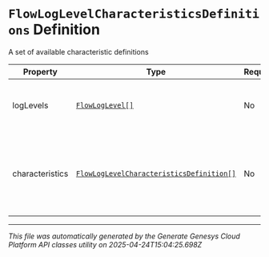 # `FlowLogLevelCharacteristicsDefinitions` Definition

A set of available characteristic definitions

| Property | Type | Required | Description |
|----------|------|----------|-------------|
| logLevels | [`FlowLogLevel[]`](flowloglevel-definition.md) | No | A list of flow log levels available to the organization. |
| characteristics | [`FlowLogLevelCharacteristicsDefinition[]`](flowloglevelcharacteristicsdefinition-definition.md) | No | A list of characteristics that the loglevels will have that are available to the organization.. |

---

*This file was automatically generated by the Generate Genesys Cloud Platform API classes utility on 2025-04-24T15:04:25.698Z*